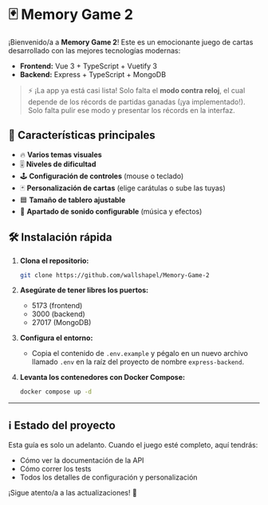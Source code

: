 # 🃏 Memory Game 2

¡Bienvenido/a a **Memory Game 2**! Este es un emocionante juego de cartas desarrollado con las mejores tecnologías modernas:

- **Frontend:** Vue 3 + TypeScript + Vuetify 3
- **Backend:** Express + TypeScript + MongoDB

> ⚡️ ¡La app ya está casi lista! Solo falta el **modo contra reloj**, el cual depende de los récords de partidas ganadas (¡ya implementado!). Solo falta pulir ese modo y presentar los récords en la interfaz.

## 🚀 Características principales

- 🔥 **Varios temas visuales**
- 🎚️ **Niveles de dificultad**
- 🕹️ **Configuración de controles** (mouse o teclado)
- 🃏 **Personalización de cartas** (elige carátulas o sube las tuyas)
- 🟦 **Tamaño de tablero ajustable**
- 🎵 **Apartado de sonido configurable** (música y efectos)

## 🛠️ Instalación rápida

1. **Clona el repositorio:**

   ```bash
   git clone https://github.com/wallshapel/Memory-Game-2
   ```

2. **Asegúrate de tener libres los puertos:**

   - 5173 (frontend)
   - 3000 (backend)
   - 27017 (MongoDB)

3. **Configura el entorno:**

   - Copia el contenido de `.env.example` y pégalo en un nuevo archivo llamado `.env` en la raíz del proyecto de nombre `express-backend`.

4. **Levanta los contenedores con Docker Compose:**

   ```bash
   docker compose up -d
   ```

---

## ℹ️ Estado del proyecto

Esta guía es solo un adelanto. Cuando el juego esté completo, aquí tendrás:

- Cómo ver la documentación de la API
- Cómo correr los tests
- Todos los detalles de configuración y personalización

¡Sigue atento/a a las actualizaciones! 🚀



